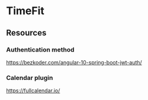 # TimeFit

## Resources

### Authentication method
    
https://bezkoder.com/angular-10-spring-boot-jwt-auth/

### Calendar plugin

https://fullcalendar.io/